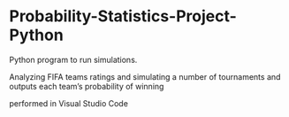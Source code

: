 # Probability-Statistics-Project-Python

Python program to run simulations.

Analyzing FIFA teams ratings and simulating a number of tournaments and outputs each team’s probability of winning

performed in Visual Studio Code
